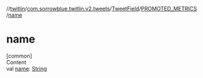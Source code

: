 //[twitlin](../../../index.md)/[com.sorrowblue.twitlin.v2.tweets](../../index.md)/[TweetField](../index.md)/[PROMOTED_METRICS](index.md)/[name](name.md)



# name  
[common]  
Content  
val [name](name.md): [String](https://kotlinlang.org/api/latest/jvm/stdlib/kotlin/-string/index.html)  



